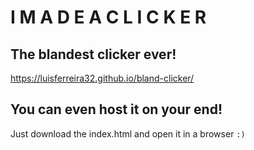 # I  M A D E  A  C L I C K E R
## The blandest clicker ever!

https://luisferreira32.github.io/bland-clicker/

## You can even host it on your end!
Just download the index.html and open it in a browser `:)`
